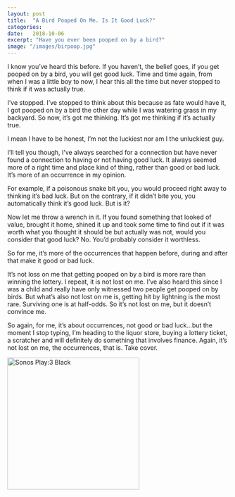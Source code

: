 ```yaml
---
layout: post
title:  "A Bird Pooped On Me. Is It Good Luck?"
categories: 
date:   2018-10-06
excerpt: "Have you ever been pooped on by a bird?"
image: "/images/birpoop.jpg"
---
```

I know you’ve heard this before. If you haven’t, the belief goes, if you get pooped on by a bird, you will get good luck. Time and time again, from when I was a little boy to now, I hear this all the time but never stopped to think if it was actually true.

I’ve stopped. I’ve stopped to think about this because as fate would have it, I got pooped on by a bird the other day while I was watering grass in my backyard. So now, it’s got me thinking. It’s got me thinking if it’s actually true.

I mean I have to be honest, I’m not the luckiest nor am I the unluckiest guy.

I’ll tell you though, I’ve always searched for a connection but have never found a connection to having or not having good luck. It always seemed more of a right time and place kind of thing, rather than good or bad luck. It’s more of an occurrence in my opinion.

For example, if a poisonous snake bit you, you would proceed right away to thinking it’s bad luck. But on the contrary, if it didn’t bite you, you automatically think it’s good luck. But is it?

Now let me throw a wrench in it. If you found something that looked of value, brought it home, shined it up and took some time to find out if it was worth what you thought it should be but actually was not, would you consider that good luck? No. You’d probably consider it worthless.

So for me, it’s more of the occurrences that happen before, during and after that make it good or bad luck.

It’s not loss on me that getting pooped on by a bird is more rare than winning the lottery. I repeat, it is not lost on me. I’ve also heard this since I was a child and really have only witnessed two people get pooped on by birds. But what’s also not lost on me is, getting hit by lightning is the most rare. Surviving one is at half-odds. So it’s not lost on me, but it doesn’t convince me.

So again, for me, it’s about occurrences, not good or bad luck...but the moment I stop typing, I’m heading to the liquor store, buying a lottery ticket, a scratcher and will definitely do something that involves finance. Again, it’s not lost on me, the occurrences, that is. Take cover.

<a href="http://www.kqzyfj.com/click-8982858-10816427?url=http%3A%2F%2Fwww.sonos.com%2Fen-us%2Fshop%2Fplay3-black&cjsku=PLAY3US1BLK%C3%AF%C2%BF%C2%BD" target="_top"><img src="http://demandware.edgesuite.net/sits_pod40/dw/image/v2/ABCG_PRD/on/demandware.static/-/Sites-sonos-master/default/dwe06a1fbf/images/play3/play3-blk-angle.png" border="0" alt="Sonos Play:3 Black" width="300px"/></a><img src="http://www.lduhtrp.net/image-8982858-10816427" width="1" height="1" border="0"/>
